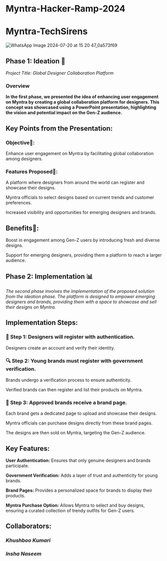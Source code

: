 # Myntra-Hacker-Ramp-2024
# Myntra-TechSirens
![WhatsApp Image 2024-07-20 at 15 20 47_0a573f69](https://github.com/user-attachments/assets/6d6bf375-5057-4c97-a6f7-3137f8f014c0)

## Phase 1: Ideation 🎤
*Project Title: Global Designer Collaboration Platform*
### Overview
**In the first phase, we presented the idea of enhancing user engagement on Myntra by creating a global collaboration platform for designers. This concept was showcased using a PowerPoint presentation, highlighting the vision and potential impact on the Gen-Z audience.**

## Key Points from the Presentation:
### Objective🎯: 
Enhance user engagement on Myntra by facilitating global collaboration among designers.

### Features Proposed🚀:
A platform where designers from around the world can register and showcase their designs.

Myntra officials to select designs based on current trends and customer preferences.

Increased visibility and opportunities for emerging designers and brands.

## Benefits👀:
Boost in engagement among Gen-Z users by introducing fresh and diverse designs.

Support for emerging designers, providing them a platform to reach a larger audience.

## Phase 2: Implementation 📊
*The second phase involves the implementation of the proposed solution from the ideation phase. The platform is designed to empower emerging designers and brands, providing them with a space to showcase and sell their designs on Myntra.*

## Implementation Steps:
### 🌟 Step 1: Designers will register with authentication.
Designers create an account and verify their identity.

### 🔍 Step 2: Young brands must register with government verification.
Brands undergo a verification process to ensure authenticity.

Verified brands can then register and list their products on Myntra.

### 🎉 Step 3: Approved brands receive a brand page.

Each brand gets a dedicated page to upload and showcase their designs.

Myntra officials can purchase designs directly from these brand pages.

The designs are then sold on Myntra, targeting the Gen-Z audience.

## Key Features:
**User Authentication:** Ensures that only genuine designers and brands participate.

**Government Verification:** Adds a layer of trust and authenticity for young brands.

**Brand Pages:** Provides a personalized space for brands to display their products.

**Myntra Purchase Option:** Allows Myntra to select and buy designs, ensuring a curated collection of trendy outfits for Gen-Z users.

## Collaborators:

### *Khushboo Kumari*

### *Insha Naseem*
